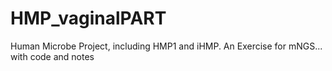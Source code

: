 # HMP_vaginalPART
Human Microbe Project, including HMP1 and iHMP. An Exercise for mNGS...  with code and notes
